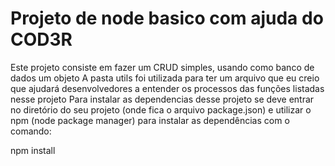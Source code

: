 # Projeto de node basico com ajuda do COD3R
 Este projeto consiste em fazer um CRUD simples, usando como banco de dados um objeto 
 A pasta utils foi utilizada para ter um arquivo que eu creio que ajudará desenvolvedores a entender os processos das funções listadas nesse projeto 
 Para instalar as dependencias desse projeto se deve entrar no diretório do seu projeto (onde fica o arquivo package.json) e utilizar o npm (node package manager) para instalar as dependências com o comando:

 npm install
